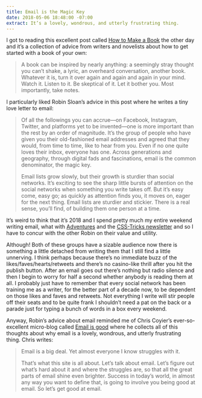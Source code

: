 ```yaml
---
title: Email is the Magic Key
date: 2018-05-06 18:48:00 -07:00
extract: It’s a lovely, wondrous, and utterly frustrating thing.
---
```


I got to reading this excellent post called [How to Make a Book](https://thecreativeindependent.com/guides/how-to-make-a-book/) the other day and it’s a collection of advice from writers and novelists about how to get started with a book of your own:

> A book can be inspired by nearly anything: a seemingly stray thought you can’t shake, a lyric, an overheard conversation, another book. Whatever it is, turn it over again and again and again in your mind. Watch it. Listen to it. Be skeptical of it. Let it bother you. Most importantly, take notes.

I particularly liked Robin Sloan’s advice in this post where he writes a tiny love letter to email:

> Of all the followings you can accrue—on Facebook, Instagram, Twitter, and platforms yet to be invented—one is more important than the rest by an order of magnitude. It’s the group of people who have given you their old-fashioned email addresses and agreed that they would, from time to time, like to hear from you. Even if no one quite loves their inbox, everyone has one. Across generations and geography, through digital fads and fascinations, email is the common denominator, the magic key.
> 
> Email lists grow slowly, but their growth is sturdier than social networks. It’s exciting to see the sharp little bursts of attention on the social networks when something you write takes off. But it’s easy come, easy go; as quickly as attention finds you, it moves on, eager for the next thing. Email lists are sturdier and stickier. There is a real sense, you’ll find, of building them one person at a time.

It’s weird to think that it’s 2018 and I spend pretty much my entire weekend writing email, what with [Adventures](https://buttondown.email/robinrendle) and the [CSS-Tricks newsletter](http://css-tricks.com/newsletter) and so I have to concur with the other Robin on their value and utility.

Although! Both of these groups have a sizable audience now there is something a little detached from writing them that I still find a little unnerving. I think perhaps because there’s no immediate buzz of the likes/faves/hearts/retweets and there’s no casino-like thrill after you hit the publish button. After an email goes out there’s nothing but radio silence and then I begin to worry for half a second whether anybody is reading them at all. I probably just have to remember that every social network has been training me as a writer, for the better part of a decade now, to be dependent on those likes and faves and retweets. Not everything I write will stir people off their seats and to be quite frank I shouldn’t need a pat on the back or a parade just for typing a bunch of words in a box every weekend.

Anyway, Robin’s advice about email reminded me of Chris Coyier’s ever-so-excellent micro-blog called [Email is good](http://email-is-good.com/) where he collects all of this thoughts about why email is a lovely, wondrous, and utterly frustrating thing. Chris writes:

> Email is a big deal. Yet almost everyone I know struggles with it. 
> 
> That’s what this site is all about. Let’s talk about email. Let’s figure out what’s hard about it and where the struggles are, so that all the great parts of email shine even brighter. Success in today’s world, in almost any way you want to define that, is going to involve you being good at email. So let’s get good at email.